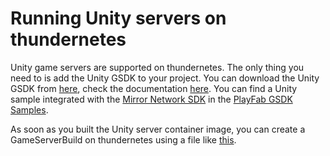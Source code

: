 # Running Unity servers on thundernetes

Unity game servers are supported on thundernetes. The only thing you need to is add the Unity GSDK to your project. You can download the Unity GSDK from [here](https://github.com/PlayFab/gsdk/tree/master/UnityGsdk), check the documentation [here](https://docs.microsoft.com/en-us/gaming/playfab/features/multiplayer/servers/mps-unity). You can find a Unity sample integrated with the [Mirror Network SDK](https://mirror-networking.com/) in the [PlayFab GSDK Samples](https://github.com/PlayFab/MpsSamples/tree/master/UnityMirror).

As soon as you built the Unity server container image, you can create a GameServerBuild on thundernetes using a file like [this](./sample.yaml).